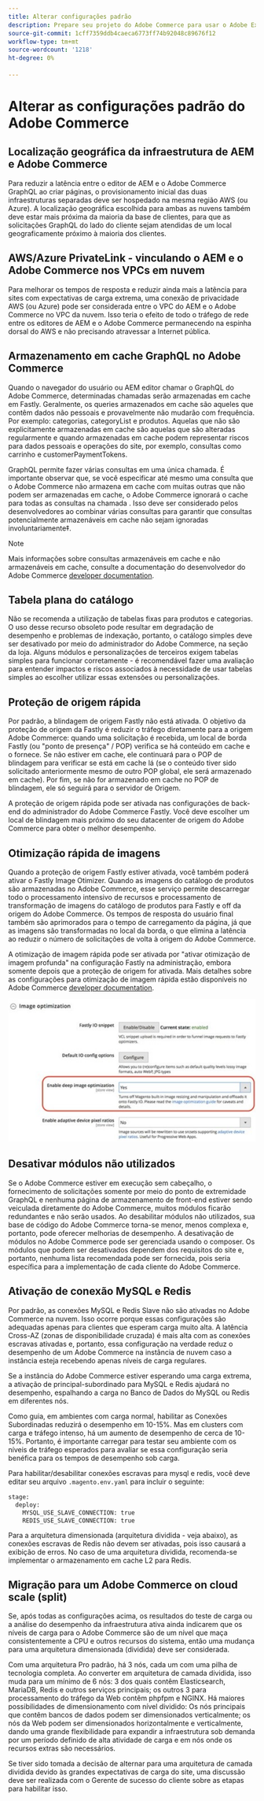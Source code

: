 ```yaml
---
title: Alterar configurações padrão
description: Prepare seu projeto do Adobe Commerce para usar o Adobe Experience Manager as a CMS alterando algumas configurações padrão.
source-git-commit: 1cff7359ddb4caeca6773ff74b92048c89676f12
workflow-type: tm+mt
source-wordcount: '1218'
ht-degree: 0%

---
```



# Alterar as configurações padrão do Adobe Commerce

## Localização geográfica da infraestrutura de AEM e Adobe Commerce

Para reduzir a latência entre o editor de AEM e o Adobe Commerce GraphQL ao criar páginas, o provisionamento inicial das duas infraestruturas separadas deve ser hospedado na mesma região AWS (ou Azure). A localização geográfica escolhida para ambas as nuvens também deve estar mais próxima da maioria da base de clientes, para que as solicitações GraphQL do lado do cliente sejam atendidas de um local geograficamente próximo à maioria dos clientes.

## AWS/Azure PrivateLink - vinculando o AEM e o Adobe Commerce nos VPCs em nuvem

Para melhorar os tempos de resposta e reduzir ainda mais a latência para sites com expectativas de carga extrema, uma conexão de privacidade AWS (ou Azure) pode ser considerada entre o VPC do AEM e o Adobe Commerce no VPC da nuvem. Isso teria o efeito de todo o tráfego de rede entre os editores de AEM e o Adobe Commerce permanecendo na espinha dorsal do AWS e não precisando atravessar a Internet pública.

## Armazenamento em cache GraphQL no Adobe Commerce

Quando o navegador do usuário ou AEM editor chamar o GraphQL do Adobe Commerce, determinadas chamadas serão armazenadas em cache
em Fastly. Geralmente, os queries armazenados em cache são aqueles que contêm dados não pessoais e provavelmente não mudarão com frequência. Por exemplo: categorias, categoryList e produtos. Aquelas que não são explicitamente armazenadas em cache são aquelas que são alteradas regularmente e quando armazenadas em cache podem representar riscos para dados pessoais e operações do site, por exemplo, consultas como carrinho e customerPaymentTokens.

GraphQL permite fazer várias consultas em uma única chamada. É importante observar que, se você especificar até mesmo uma consulta que o Adobe Commerce não armazena em cache com muitas outras que não podem ser armazenadas em cache, o Adobe Commerce ignorará o cache para todas as consultas na chamada . Isso deve ser considerado pelos desenvolvedores ao combinar várias consultas para garantir que consultas potencialmente armazenáveis em cache não sejam ignoradas involuntariamente‡.

>[!NOTE]
>
> Mais informações sobre consultas armazenáveis em cache e não armazenáveis em cache, consulte a documentação do desenvolvedor do Adobe Commerce [developer documentation](https://devdocs.magento.com/guides/v2.4/graphql/caching.html).

## Tabela plana do catálogo

Não se recomenda a utilização de tabelas fixas para produtos e categorias. O uso desse recurso obsoleto pode resultar em degradação de desempenho e problemas de indexação, portanto, o catálogo simples deve ser desativado por meio do administrador do Adobe Commerce, na seção da loja. Alguns módulos e personalizações de terceiros exigem tabelas simples para funcionar corretamente - é recomendável fazer uma avaliação para entender impactos e riscos associados à necessidade de usar tabelas simples ao escolher utilizar essas extensões ou personalizações.

## Proteção de origem rápida

Por padrão, a blindagem de origem Fastly não está ativada. O objetivo da proteção de origem da Fastly é reduzir o tráfego diretamente para a origem Adobe Commerce: quando uma solicitação é recebida, um local de borda Fastly (ou &quot;ponto de presença&quot; / POP) verifica se há conteúdo em cache e o fornece. Se não estiver em cache, ele continuará para o POP de blindagem para verificar se está em cache lá (se o conteúdo tiver sido solicitado anteriormente mesmo de outro POP global, ele será armazenado em cache). Por fim, se não for armazenado em cache no POP de blindagem, ele só seguirá para o servidor de Origem.

A proteção de origem rápida pode ser ativada nas configurações de back-end do administrador do Adobe Commerce Fastly. Você deve escolher um local de blindagem mais próximo do seu datacenter de origem do Adobe Commerce para obter o melhor desempenho.

## Otimização rápida de imagens

Quando a proteção de origem Fastly estiver ativada, você também poderá ativar o Fastly Image Otimizer. Quando as imagens do catálogo de produtos são armazenadas no Adobe Commerce, esse serviço permite descarregar todo o processamento intensivo de recursos e processamento de transformação de imagens do catálogo de produtos para Fastly e off da origem do Adobe Commerce. Os tempos de resposta do usuário final também são aprimorados para o tempo de carregamento da página, já que as imagens são transformadas no local da borda, o que elimina a latência ao reduzir o número de solicitações de volta à origem do Adobe Commerce.

A otimização de imagem rápida pode ser ativada por &quot;ativar otimização de imagem profunda&quot; na configuração Fastly na administração, embora somente depois que a proteção de origem for ativada. Mais detalhes sobre as configurações para otimização de imagem rápida estão disponíveis no Adobe Commerce [developer documentation](https://devdocs.magento.com/cloud/cdn/fastly-image-optimization.html).

![Captura de tela das configurações de Otimização de imagem Fastly no Administrador do Adobe Commerce](../assets/commerce-at-scale/image-optimization.svg)

## Desativar módulos não utilizados

Se o Adobe Commerce estiver em execução sem cabeçalho, o fornecimento de solicitações somente por meio do ponto de extremidade GraphQL e nenhuma página de armazenamento de front-end estiver sendo veiculada diretamente do Adobe Commerce, muitos módulos ficarão redundantes e não serão usados. Ao desabilitar módulos não utilizados, sua base de código do Adobe Commerce torna-se menor, menos complexa e, portanto, pode oferecer melhorias de desempenho. A desativação de módulos no Adobe Commerce pode ser gerenciada usando o composer. Os módulos que podem ser desativados dependem dos requisitos do site e, portanto, nenhuma lista recomendada pode ser fornecida, pois seria específica para a implementação de cada cliente do Adobe Commerce.

## Ativação de conexão MySQL e Redis

Por padrão, as conexões MySQL e Redis Slave não são ativadas no Adobe Commerce na nuvem. Isso ocorre porque essas configurações são adequadas apenas para clientes que esperam carga muito alta. A latência Cross-AZ (zonas de disponibilidade cruzada) é mais alta com as conexões escravas ativadas e, portanto, essa configuração na verdade reduz o desempenho de um Adobe Commerce na instância de nuvem caso a instância esteja recebendo apenas níveis de carga regulares.

Se a instância do Adobe Commerce estiver esperando uma carga extrema, a ativação de principal-subordinado para MySQL e Redis ajudará no desempenho, espalhando a carga no Banco de Dados do MySQL ou Redis em diferentes nós.

Como guia, em ambientes com carga normal, habilitar as Conexões Subordinadas reduzirá o desempenho em 10-15%. Mas em clusters com carga e tráfego intenso, há um aumento de desempenho de cerca de 10-15%. Portanto, é importante carregar para testar seu ambiente com os níveis de tráfego esperados para avaliar se essa configuração seria benéfica para os tempos de desempenho sob carga.

Para habilitar/desabilitar conexões escravas para mysql e redis, você deve editar seu arquivo `.magento.env.yaml` para incluir o seguinte:

```
stage:
  deploy:
    MYSQL_USE_SLAVE_CONNECTION: true
    REDIS_USE_SLAVE_CONNECTION: true
```

Para a arquitetura dimensionada (arquitetura dividida - veja abaixo), as conexões escravas de Redis não devem ser ativadas, pois isso causará a exibição de erros. No caso de uma arquitetura dividida, recomenda-se implementar o armazenamento em cache L2 para Redis.

## Migração para um Adobe Commerce on cloud scale (split)

Se, após todas as configurações acima, os resultados do teste de carga ou a análise do desempenho da infraestrutura ativa ainda indicarem que os níveis de carga para o Adobe Commerce são de um nível que maça consistentemente a CPU e outros recursos do sistema, então uma mudança para uma arquitetura dimensionada (dividida) deve ser considerada.

Com uma arquitetura Pro padrão, há 3 nós, cada um com uma pilha de tecnologia completa. Ao converter em arquitetura de camada dividida, isso muda para um mínimo de 6 nós: 3 dos quais contêm Elasticsearch, MariaDB, Redis e outros serviços principais; os outros 3 para processamento do tráfego da Web contêm phpfpm e NGINX. Há maiores possibilidades de dimensionamento com nível dividido: Os nós principais que contêm bancos de dados podem ser dimensionados verticalmente; os nós da Web podem ser dimensionados horizontalmente e verticalmente, dando uma grande flexibilidade para expandir a infraestrutura sob demanda por um período definido de alta atividade de carga e em nós onde os recursos extras são necessários.

Se tiver sido tomada a decisão de alternar para uma arquitetura de camada dividida devido às grandes expectativas de carga do site, uma discussão deve ser realizada com o Gerente de sucesso do cliente sobre as etapas para habilitar isso.